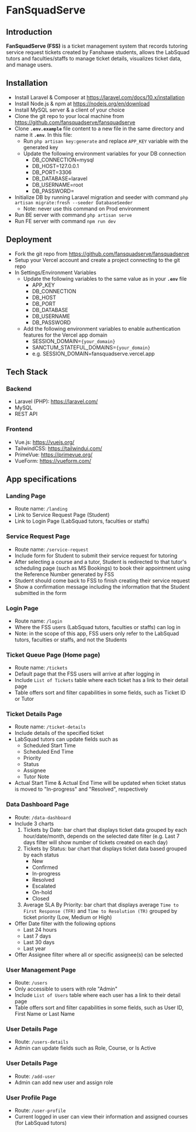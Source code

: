# FanSquadServe

## Introduction

**FanSquadServe (FSS)** is a ticket management system that records tutoring service request tickets created by Fanshawe students, allows the LabSquad tutors and faculties/staffs to manage ticket details, visualizes ticket data, and manage users.

## Installation

- Install Laravel & Composer at https://laravel.com/docs/10.x/installation
- Install Node.js & npm at https://nodejs.org/en/download
- Install MySQL server & a client of your choice
- Clone the git repo to your local machine from https://github.com/fansquadserve/fansquadserve
- Clone **`.env.example`** file content to a new file in the same directory and name it **`.env`**. In this file:
  - Run `php artisan key:generate` and replace `APP_KEY` variable with the generated key
  - Update the following environment variables for your DB connection
    - DB_CONNECTION=mysql
    - DB_HOST=127.0.0.1
    - DB_PORT=3306
    - DB_DATABASE=laravel
    - DB_USERNAME=root
    - DB_PASSWORD=
- Initialize DB by running Laravel migration and seeder with command `php artisan migrate:fresh --seeder DatabaseSeeder`
  - Note: never use this command on Prod environment
- Run BE server with command `php artisan serve`
- Run FE server with command `npm run dev`

## Deployment

- Fork the git repo from https://github.com/fansquadserve/fansquadserve
- Setup your Vercel account and create a project connecting to the git repo
- In Settings/Environment Variables
  - Update the following variables to the same value as in your **`.env`** file
    - APP_KEY
    - DB_CONNECTION
    - DB_HOST
    - DB_PORT
    - DB_DATABASE
    - DB_USERNAME
    - DB_PASSWORD
  - Add the following environment variables to enable authentication features for the Vercel app domain
    - SESSION_DOMAIN=`{your_domain}`
    - SANCTUM_STATEFUL_DOMAINS=`{your_domain}`
    - e.g. SESSION_DOMAIN=fansquadserve.vercel.app

## Tech Stack

### Backend

- Laravel (PHP): https://laravel.com/
- MySQL
- REST API

### Frontend

- Vue.js: https://vuejs.org/
- TailwindCSS: https://tailwindui.com/
- PrimeVue: https://primevue.org/
- VueForm: https://vueform.com/

## App specifications

### Landing Page

- Route name: `/landing`
- Link to Service Request Page (Student)
- Link to Login Page (LabSquad tutors, faculties or staffs)

### Service Request Page

- Route name: `/service-request`
- Include form for Student to submit their service request for tutoring
- After selecting a course and a tutor, Student is redirected to that tutor's scheduling page (such as MS Bookings) to book their appointment using the Reference Number generated by FSS
- Student should come back to FSS to finish creating their service request
- Show a confirmation message including the information that the Student submitted in the form

### Login Page

- Route name: `/login`
- Where the FSS users (LabSquad tutors, faculties or staffs) can log in
- Note: in the scope of this app, FSS users only refer to the LabSquad tutors, faculties or staffs, and not the Students

### Ticket Queue Page (Home page)

- Route name: `/tickets`
- Default page that the FSS users will arrive at after logging in
- Include `List of Tickets` table where each ticket has a link to their detail page
- Table offers sort and filter capabilities in some fields, such as Ticket ID or Tutor

### Ticket Details Page

- Route name: `/ticket-details`
- Include details of the specified ticket
- LabSquad tutors can update fields such as
    - Scheduled Start Time
    - Scheduled End Time
    - Priority
    - Status
    - Assignee
    - Tutor Note
- Actual Start Time & Actual End Time will be updated when ticket status is moved to "In-progress" and "Resolved", respectively

### Data Dashboard Page

- Route: `/data-dashboard`
- Include 3 charts
    1. Tickets by Date: bar chart that displays ticket data grouped by each hour/date/month, depends on the selected date filter (e.g. Last 7 days filter will show number of tickets created on each day)
    2. Tickets by Status: bar chart that displays ticket data based grouped by each status
        - New
        - Confirmed
        - In-progress
        - Resolved
        - Escalated
        - On-hold
        - Closed
    3. Average SLA By Priority: bar chart that displays average `Time to First Response (TFR)` and `Time to Resolution (TR)` grouped by ticket priority (Low, Medium or High)
- Offer Date filter with the following options
    - Last 24 hours
    - Last 7 days
    - Last 30 days
    - Last year
- Offer Assignee filter where all or specific assignee(s) can be selected

### User Management Page

- Route: `/users`
- Only accessible to users with role "Admin"
- Include `List of Users` table where each user has a link to their detail page
- Table offers sort and filter capabilities in some fields, such as User ID, First Name or Last Name

### User Details Page

- Route: `/users-details`
- Admin can update fields such as Role, Course, or Is Active

### User Details Page

- Route: `/add-user`
- Admin can add new user and assign role 

### User Profile Page
- Route: `/user-profile`
- Current logged in user can view their information and assigned courses (for LabSquad tutors)
